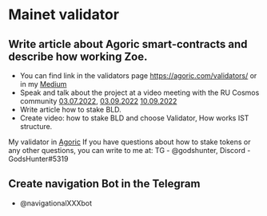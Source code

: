 # Mainet validator

## Write article about Agoric smart-contracts and describe how working Zoe.
- You can find link in the validators page https://agoric.com/validators/ or in my [Medium](https://s89224695740.medium.com/agoric-smart-contracts-with-zoe-444e8bdd68e3)
- Speak and talk about the project at a video meeting with the RU Cosmos community [03.07.2022](https://youtu.be/f9b0Uu6kzfo), [03.09.2022](https://www.youtube.com/watch?v=rThDssR-FlE) [10.09.2022](https://www.youtube.com/watch?v=idGK8Surv20)
- Write article how to stake BLD.
- Create video: how to stake BLD and choose Validator, How works IST structure.

My validator in [Agoric](https://agoric.bigdipper.live/validators/agoricvaloper1cjs0sgxz709mvfyzje7tzsflyhcvrpxv04m2dl)
If you have questions about how to stake tokens or any other questions, you can write to me at:
TG - @godshunter, Discord - GodsHunter#5319
## Create navigation Bot in the Telegram
- @navigationalXXXbot
